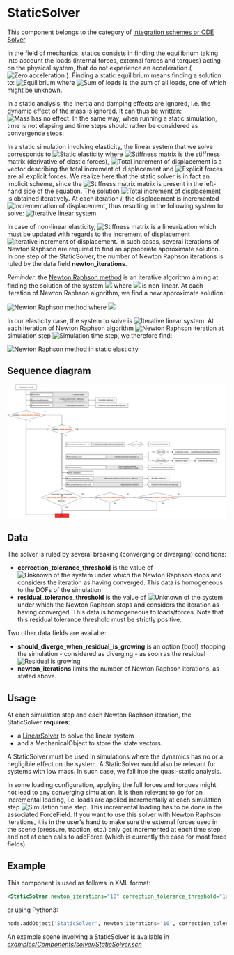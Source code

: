 StaticSolver  
============  

This component belongs to the category of [integration schemes or ODE Solver](https://www.sofa-framework.org/community/doc/main-principles/system-resolution/integration-schemes/).  

In the field of mechanics, statics consists in finding the equilibrium taking into account the loads (internal forces, external forces and torques) acting on the physical system, that do not experience an acceleration ( <img class="latex" src="https://latex.codecogs.com/png.latex?a=0" title="Zero acceleration" /> ). Finding a static equilibrium means finding a solution to: <img class="latex" src="https://latex.codecogs.com/png.latex?\textstyle%20\sum%20F=0" title="Equilibrium" /> where <img class="latex" src="https://latex.codecogs.com/png.latex?F" title="Sum of loads" /> is the sum of all loads, one of which might be unknown.  

In a static analysis, the inertia and damping effects are ignored, i.e. the dynamic effect of the mass is ignored. It can thus be written: <img class="latex" src="https://latex.codecogs.com/png.latex?M=I%20\alpha=0" title="Mass has no effect" />. In the same way, when running a static simulation, time is not elapsing and time steps should rather be considered as convergence steps.  

In a static simulation involving elasticity, the linear system that we solve corresponds to <img class="latex" src="https://latex.codecogs.com/png.latex?K%20\Delta%20u=f" title="Static elasticity" /> where <img class="latex" src="https://latex.codecogs.com/png.latex?K" title="Stiffness matrix" /> is the stiffness matrix (derivative of elastic forces), <img class="latex" src="https://latex.codecogs.com/png.latex?\Delta%20u" title="Total increment of displacement" /> is a vector describing the total increment of displacement and <img class="latex" src="https://latex.codecogs.com/png.latex?f" title="Explicit forces" /> are all explicit forces. We realize here that the static solver is in fact an implicit scheme, since the <img class="latex" src="https://latex.codecogs.com/png.latex?K" title="Stiffness matrix" /> matrix is present in the left-hand side of the equation. The solution <img class="latex" src="https://latex.codecogs.com/png.latex?\Delta%20u" title="Total increment of displacement" /> is obtained iteratively. At each iteration _i_, the displacement is incremented <img class="latex" src="https://latex.codecogs.com/png.latex?\Delta%20u_{i+1}=\Delta%20u_{i}+\delta%20u_i" title="Incrementation of displacement" />, thus resulting in the following system to solve: <img class="latex" src="https://latex.codecogs.com/png.latex?K_i%20\delta%20u_i=f" title="Iterative linear system" />.  

In case of non-linear elasticity, <img class="latex" src="https://latex.codecogs.com/png.latex?K_i" title="Stiffness matrix" /> is a linearization which must be updated with regards to the increment of displacement <img class="latex" src="https://latex.codecogs.com/png.latex?\delta%20u_i" title="Iterative increment of displacement" />. In such cases, several iterations of Newton Raphson are required to find an appropriate approximate solution. In one step of the StaticSolver, the number of Newton Raphson iterations is ruled by the data field **newton_iterations**.

_Reminder_: the [Newton Raphson method](https://en.wikipedia.org/wiki/Newton%27s_method) is an iterative algorithm aiming at finding the solution of the system <img class="latex" src="https://latex.codecogs.com/png.latex?f(x)=0"/> where <img class="latex" src="https://latex.codecogs.com/png.latex?f(x)"/> is non-linear. At each iteration of Newton Raphson algorithm, we find a new approximate solution:

<img class="latex" src="https://latex.codecogs.com/png.latex?x^{n+1}=x^n-\frac{f(x^n)}{f'(x^n)}" title="Newton Raphson method"/> where <img class="latex" src="https://latex.codecogs.com/png.latex?f'(x^n) = \frac{df}{dx}(x^n)"/>

In our elasticity case, the system to solve is <img class="latex" src="https://latex.codecogs.com/png.latex?K_i%20\delta%20u_i-f=0" title="Iterative linear system" />. At each iteration of Newton Raphson algorithm <img class="latex" src="https://latex.codecogs.com/png.latex?n" title="Newton Raphson iteration"/> at simulation step <img class="latex" src="https://latex.codecogs.com/png.latex?i" title="Simulation time step"/>, we therefore find:

<img class="latex" src="https://latex.codecogs.com/png.latex?\delta%20u_i^{n+1}=\delta%20u_i^{n}-\frac{(K_i^n%20\delta%20u_i^n-f)}{K_i^n}" title="Newton Raphson method in static elasticity"/>


Sequence diagram
----------------

<a href="https://github.com/sofa-framework/doc/blob/master/images/integrationscheme/StaticSolver.png?raw=true"><img src="https://github.com/sofa-framework/doc/blob/master/images/integrationscheme/StaticSolver.png?raw=true" title="Flow diagram for the StaticSolver"/></a>
 

Data 
----

The solver is ruled by several breaking (converging or diverging) conditions:  

- **correction_tolerance_threshold** is the value of <img class="latex" src="https://latex.codecogs.com/png.latex?|\delta%20u_i^{n}|" title="Unknown of the system"/> under which the Newton Raphson stops and considers the iteration as having converged. This data is homogeneous to the DOFs of the simulation.
- **residual_tolerance_threshold** is the value of <img class="latex" src="https://latex.codecogs.com/png.latex?|f-K_i^n%20\delta%20u_i^n|" title="Unknown of the system"/> under which the Newton Raphson stops and considers the iteration as having converged. This data is homogeneous to loads/forces.
Note that this residual tolerance threshold must be strictly positive.

Two other data fields are availabe:
- **should_diverge_when_residual_is_growing** is an option (bool) stopping the simulation - considered as diverging - as soon as the residual <img class="latex" src="https://latex.codecogs.com/png.latex?|f-K_i^n%20\delta%20u_i^n|" title="Residual"/> is growing
- **newton_iterations** limits the number of Newton Raphson iterations, as stated above.

 
Usage  
-----  

At each simulation step and each Newton Raphson iteration, the StaticSolver **requires**:

- a [LinearSolver](https://www.sofa-framework.org/community/doc/main-principles/system-resolution/linear-solvers/) to solve the linear system
- and a MechanicalObject to store the state vectors.

A StaticSolver must be used in simulations where the dynamics has no or a negligible effect on the system. A StaticSolver would also be relevant for systems with low mass. In such case, we fall into the quasi-static analysis.

In some loading configuration, applying the full forces and torques might not lead to any converging simulation. It is then relevant to go for an incremental loading, i.e. loads are applied incrementally at each simulation step  <img class="latex" src="https://latex.codecogs.com/png.latex?i" title="Simulation time step"/>. This incremental loading has to be done in the associated ForceField. If you want to use this solver with Newton Raphson iterations, it is in the user's hand to make sure the external forces used in the scene (pressure, traction, etc.) only get incremented at each time step, and not at each calls to addForce (which is currently the case for most force fields).

 
Example  
-------  
 
This component is used as follows in XML format:  
 
``` xml  
<StaticSolver newton_iterations="10" correction_tolerance_threshold="1e-4" residual_tolerance_threshold="1e-2" should_diverge_when_residual_is_growing="0" />  
```  
 
or using Python3:  
 
``` python  
node.addObject('StaticSolver', newton_iterations='10', correction_tolerance_threshold='1e-4', residual_tolerance_threshold='1e-2', should_diverge_when_residual_is_growing='0')  
```  
 
An example scene involving a StaticSolver is available in [*examples/Components/solver/StaticSolver.scn*](https://github.com/sofa-framework/sofa/blob/master/examples/Components/solver/StaticSolver.scn)